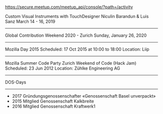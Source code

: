 https://secure.meetup.com/meetup_api/console/?path=/activity

Custom Visual Instruments with TouchDesigner
Niculin Barandun & Luis Sanz
March 14 - 16, 2019

***

Global Contribution Weekend 2020 - Zurich
Sunday, January 26, 2020

***

Mozilla Day 2015
Scheduled: 17 Oct 2015 at 10:00 to 18:00
Location: Liip

***

Mozilla Summer Code Party
Zurich Weekend of Code (Hack Jam)
Scheduled: 23 Jun 2012
Location: Zühlke Engineering AG

***

DOS-Days
***
* 2017 Gründungsgenossenschafter «Genossenschaft Basel unverpackt»
* 2015 Mitglied Genossenschaft Kalkbreite
* 2016 Mitglied Genossenschaft Kraftwerk1
